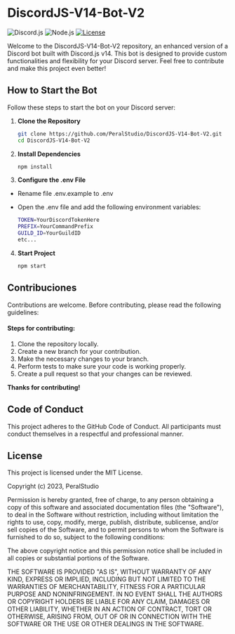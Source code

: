 # DiscordJS-V14-Bot-V2

![Discord.js](https://img.shields.io/badge/discord.js-v14.8.0-blue.svg)
![Node.js](https://img.shields.io/badge/node.js-18.18.0-blue.svg)
[![License](https://img.shields.io/badge/License-MIT-brightgreen.svg)](LICENSE)

Welcome to the DiscordJS-V14-Bot-V2 repository, an enhanced version of a Discord bot built with Discord.js v14. This bot is designed to provide custom functionalities and flexibility for your Discord server. Feel free to contribute and make this project even better!

## How to Start the Bot

Follow these steps to start the bot on your Discord server:

1. **Clone the Repository**

    ```bash
    git clone https://github.com/PeralStudio/DiscordJS-V14-Bot-V2.git
    cd DiscordJS-V14-Bot-V2
    ```

2. **Install Dependencies**

    ```bash
    npm install
    ```

3. **Configure the .env File**

-   Rename file .env.example to .env
-   Open the .env file and add the following environment variables:

    ```bash
    TOKEN=YourDiscordTokenHere
    PREFIX=YourCommandPrefix
    GUILD_ID=YourGuildID
    etc...
    ```

4. **Start Project**

    ```bash
    npm start
    ```

## Contribuciones

Contributions are welcome. Before contributing, please read the following guidelines:

#### **Steps for contributing:**

1. Clone the repository locally.
2. Create a new branch for your contribution.
3. Make the necessary changes to your branch.
4. Perform tests to make sure your code is working properly.
5. Create a pull request so that your changes can be reviewed.

**Thanks for contributing!**

## Code of Conduct

This project adheres to the GitHub Code of Conduct. All participants must conduct themselves in a respectful and professional manner.

## License

This project is licensed under the MIT License.

Copyright (c) 2023, PeralStudio

Permission is hereby granted, free of charge, to any person obtaining a copy
of this software and associated documentation files (the "Software"), to deal
in the Software without restriction, including without limitation the rights
to use, copy, modify, merge, publish, distribute, sublicense, and/or sell
copies of the Software, and to permit persons to whom the Software is
furnished to do so, subject to the following conditions:

The above copyright notice and this permission notice shall be included in all
copies or substantial portions of the Software.

THE SOFTWARE IS PROVIDED "AS IS", WITHOUT WARRANTY OF ANY KIND, EXPRESS OR
IMPLIED, INCLUDING BUT NOT LIMITED TO THE WARRANTIES OF MERCHANTABILITY,
FITNESS FOR A PARTICULAR PURPOSE AND NONINFRINGEMENT. IN NO EVENT SHALL THE
AUTHORS OR COPYRIGHT HOLDERS BE LIABLE FOR ANY CLAIM, DAMAGES OR OTHER
LIABILITY, WHETHER IN AN ACTION OF CONTRACT, TORT OR OTHERWISE, ARISING FROM,
OUT OF OR IN CONNECTION WITH THE SOFTWARE OR THE USE OR OTHER DEALINGS IN THE
SOFTWARE.
